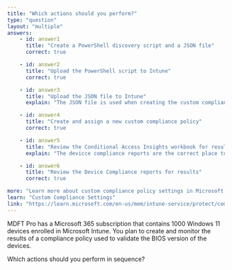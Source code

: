 ```yaml
---
title: "Which actions should you perform?"
type: "question"
layout: "multiple"
answers:
    - id: answer1
      title: "Create a PowerShell discovery script and a JSON file"
      correct: true

    - id: answer2
      title: "Upload the PowerShell script to Intune"
      correct: true

    - id: answer3
      title: "Upload the JSON file to Intune"
      explain: "The JSON file is used when creating the custom compliance policy, not uploaded upfont like the PowerShell script."

    - id: answer4
      title: "Create and assign a new custom compliance policy"
      correct: true

    - id: answer5
      title: "Review the Conditional Access Insights workbook for results"
      explain: "The devicce compliance reports are the correct place to review custom compliance policy results, not the conditional access workbook."

    - id: answer6
      title: "Review the Device Compliance reports for results"
      correct: true

more: "Learn more about custom compliance policy settings in Microsoft Intune."
learn: "Custom Compliance Settings"
link: "https://learn.microsoft.com/en-us/mem/intune-service/protect/compliance-use-custom-settings"
---
```

MDFT Pro has a Microsoft 365 subscription that contains 1000 Windows 11 devices enrolled in Microsoft Intune. You plan to create and monitor the results of a compliance policy used to validate the BIOS version of the devices.

Which actions should you perform in sequence?
